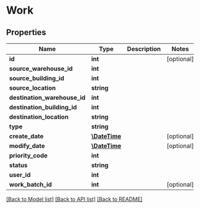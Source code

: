 # Work

## Properties
Name | Type | Description | Notes
------------ | ------------- | ------------- | -------------
**id** | **int** |  | [optional] 
**source_warehouse_id** | **int** |  | 
**source_building_id** | **int** |  | 
**source_location** | **string** |  | 
**destination_warehouse_id** | **int** |  | 
**destination_building_id** | **int** |  | 
**destination_location** | **string** |  | 
**type** | **string** |  | 
**create_date** | [**\DateTime**](\DateTime.md) |  | [optional] 
**modify_date** | [**\DateTime**](\DateTime.md) |  | [optional] 
**priority_code** | **int** |  | 
**status** | **string** |  | 
**user_id** | **int** |  | 
**work_batch_id** | **int** |  | [optional] 

[[Back to Model list]](../README.md#documentation-for-models) [[Back to API list]](../README.md#documentation-for-api-endpoints) [[Back to README]](../README.md)


